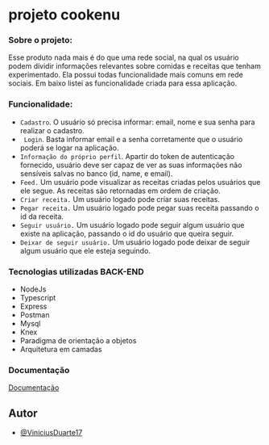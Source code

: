 # projeto cookenu


### Sobre o projeto:

Esse produto nada mais é do que uma rede social, na qual os usuário podem dividir informações relevantes sobre comidas e receitas que tenham experimentado. Ela possui todas funcionalidade mais comuns em rede sociais. Em baixo listei as funcionalidade criada para essa aplicação.

### Funcionalidade:

- ```Cadastro```. O usuário só precisa informar: email, nome e sua senha para realizar o cadastro.
- ``` Login```. Basta informar email e a senha corretamente que o usuário poderá se logar na aplicação.
- ```Informação do próprio perfil```. Apartir do token de autenticação fornecido, usuário deve ser capaz de ver as suas informações não sensíveis salvas no banco (id, name, e email).
- ```Feed.``` Um usuário pode visualizar as receitas criadas pelos usuários que ele segue. As receitas são retornadas em ordem de criação.
- ```Criar receita.``` Um usuário logado pode criar suas receitas.
- ```Pegar receita.``` Um usuário logado pode pegar suas receita passando o id da receita.
- ```Seguir usuário.``` Um usuário logado pode seguir algum usuário que existe na aplicação, passando o id do usuário que queira seguir.
- ```Deixar de seguir usuário.``` Um usuário logado pode deixar de seguir algum usuário que ele esteja seguindo.


### Tecnologias utilizadas BACK-END
 - NodeJs
 - Typescript
 - Express
 - Postman
 - Mysql
 - Knex
 - Paradigma de orientação a objetos
 - Arquitetura em camadas

 ### Documentação

[Documentação]( https://documenter.getpostman.com/view/19713876/VUr1Gso8)

## Autor

- [@ViniciusDuarte17](https://github.com/ViniciusDuarte17)